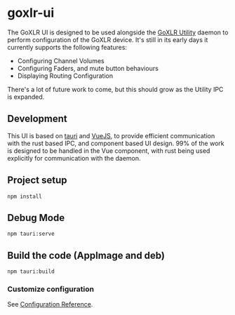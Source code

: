 # goxlr-ui

The GoXLR UI is designed to be used alongside the [GoXLR Utility](https://github.com/GoXLR-on-Linux/goxlr-utility) daemon
to perform configuration of the GoXLR device. It's still in its early days it currently supports the following features:

* Configuring Channel Volumes
* Configuring Faders, and mute button behaviours
* Displaying Routing Configuration

There's a lot of future work to come, but this should grow as the Utility IPC is expanded.

## Development
This UI is based on [tauri](https://tauri.app) and [VueJS](https://vuejs.org), to provide efficient communication with
the rust based IPC, and component based UI design. 99% of the work is designed to be handled in the Vue component, with
rust being used explicitly for communication with the daemon.

## Project setup
```
npm install
```

## Debug Mode
```
npm tauri:serve
```

## Build the code (AppImage and deb)
```
npm tauri:build
```


### Customize configuration
See [Configuration Reference](https://cli.vuejs.org/config/).
